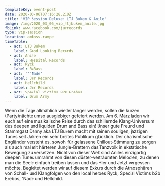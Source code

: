 ```yaml
---
templateKey: event-post
date: 2020-03-06T07:16:28.210Z
title: 'VIP Session Deluxe: LTJ Bukem & Anile'
image: /img/2020_03_06_vip_ltjbukem_anile.jpg
fbLink: www.facebook.com/jurrecords
type: vip-session
location: amboss-rampe
timeTable:
  - act: LTJ Bukem
    label: Good Looking Records
  - act: Anile
    label: Hospital Records
  - act: Ryck
    label: RaBass
  - act: '''Nade'
    label: Jur Records
  - act: Hellchild
    label: Jur Records
  - act: Special Victims B2B Erebos
    label: Drum Army
---
```

Wenn die Tage allmählich wieder länger werden, sollen die kurzen (Party)nächte umso ausgiebiger gefeiert werden. Am 6. März laden wir euch auf eine musikalische Reise durch das schillernde Klang-Universum des deepen und liquiden Drum and Bass ein! Unser gute Freund und Stammgast Danny aka LTJ Bukem macht mit seinen souligen, jazzigen Tunes seit Jahren ein sehr breites Publikum glücklich. Der charismtische Engländer versteht es, sowohl für gelassene Chillout-Stimmung zu sorgen als auch mal mit härteren Jungle-Brettern das Tanzvolk in ekstatische Bewegung zu versetzen. Nicht von dieser Welt sind Aniles einzigartig deepen Tunes umrahmt von diesen düster-verträumten Melodien, zu denen man die Seele einfach treiben lassen und das Hier und Jetzt vergessen möchte. Begleitet werden wir auf diesem Exkurs durch die Atmosphären von Schall- und Klangfolgen von den local heroes Ryck, Special Victims b2b Erebos, 'Nade und Hellchild.

